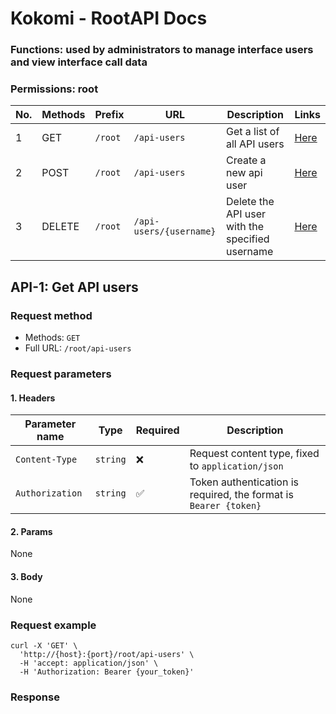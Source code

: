 # Kokomi - RootAPI Docs

### Functions: used by administrators to manage interface users and view interface call data

### Permissions: root

| No.  | Methods | Prefix  | URL                         | Description                                       | Links        |
| ---- | ------- | ------- | --------------------------- | ------------------------------------------------- | ------------ |
| 1    | GET     | `/root` | `/api-users`                | Get a list of all API users                       | [Here](#api-1-get-api-users) |
| 2    | POST    | `/root` | `/api-users`                | Create a new api user                             | [Here](#...) |
| 3    | DELETE  | `/root` | `/api-users/{username}`     | Delete the API user with the specified username   | [Here](#...) |

## API-1: Get API users

### Request method

- Methods: `GET`
- Full URL: `/root/api-users`


### Request parameters
#### 1. **Headers**
| Parameter name  | Type     | Required | Description                                                         |
|-----------------|----------|----------|---------------------------------------------------------------------|
| `Content-Type`  | `string` | ❌      | Request content type, fixed to `application/json`                   |
| `Authorization` | `string` | ✅      | Token authentication is required, the format is `Bearer {token}`    |

#### 2. **Params**

None

#### 3. **Body**
 
None

### Request example

```
curl -X 'GET' \
  'http://{host}:{port}/root/api-users' \
  -H 'accept: application/json' \
  -H 'Authorization: Bearer {your_token}'
```

### Response